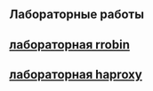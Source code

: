 ## Лабораторные работы ##
## [лабораторная rrobin](https://github.com/naannad/Nikita-Andreevich/tree/main/os_lab_rrobin) ##
## [лабораторная haproxy ](https://github.com/naannad/Nikita-Andreevich/tree/main/os_lab_haproxy) ##
